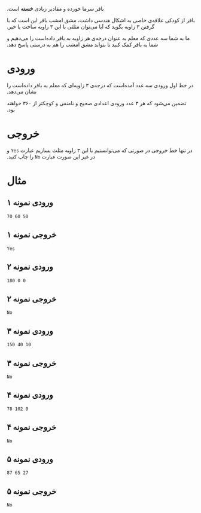 ‫باقر سرما خورده و مقادیر زیادی **خسته‌** است.

‫باقر از کودکی علاقه‌ی خاصی به اشکال هندسی داشت، مشق امشب  باقر این‌ است که با گرفتن ۳ زاویه بگوید که آیا می‌توان مثلثی با این ۳  زاویه ساخت یا خیر. 

‫ما به شما سه عددی که معلم به عنوان درجه‌ی هر زاویه به باقر  داده‌است را می‌دهیم و شما به باقر کمک کنید تا بتواند مشق امشب را هم به  درستی پاسخ دهد.

# ورودی

‫در خط اول ورودی سه عدد آمده‌است که درجه‌ی ۳ زاویه‌ای که معلم به باقر داده‌است را نشان می‌دهد.

‫تضمین می‌شود که هر ۳ عدد ورودی اعدادی صحیح و نامنفی و کوچکتر از ۳۶۰ خواهند بود. 

# خروجی

‫در تنها خط خروجی در صورتی که می‌توانستیم با این ۳ زاویه مثلث بسازیم عبارت `Yes` و در غیر این صورت عبارت `No` را چاپ کنید.

# مثال

## ورودی نمونه ۱

```
70 60 50 
```

## خروجی نمونه ۱

```
Yes
```

## ورودی نمونه ۲

```
180 0 0 
```

## خروجی نمونه ۲

```
No
```

## ورودی نمونه ۳

```
150 40 10 
```

## خروجی نمونه ۳

```
No
```

## ورودی نمونه ۴

```
78 102 0 
```

## خروجی نمونه ۴

```
No
```

## ورودی نمونه ۵

```
87 65 27 
```

## خروجی نمونه ۵

```
No
```